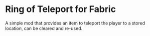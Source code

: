 # Ring of Teleport for Fabric

A simple mod that provides an item to teleport the player to a stored location, can be cleared and re-used.
